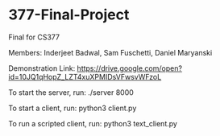 # 377-Final-Project
Final for CS377

Members:
Inderjeet Badwal,
Sam Fuschetti,
Daniel Maryanski

Demonstration Link:
https://drive.google.com/open?id=10JQ1qHopZ_LZT4xuXPMIDsVFwsvWFzoL

To start the server, run:
./server 8000

To start a client, run:
python3 client.py

To run a scripted client, run:
python3 text_client.py <script path>

Our Creativity component was creating a custom console program (cconsole.py) that allows
the user to type and send messages while messages are coming in. In a normal terminal,
when data is printed to the screen while the user is typing, their message is cleared,
which is undesirable in an instant messaging application. We also added colors to our
outputs to make them more readable and nice-looking.
